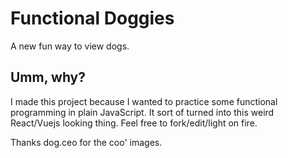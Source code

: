 # Functional Doggies

A new fun way to view dogs.

## Umm, why?

I made this project because I wanted to practice some functional programming in plain JavaScript. It sort of turned into this weird React/Vuejs looking thing. Feel free to fork/edit/light on fire.

Thanks dog.ceo for the coo' images.
